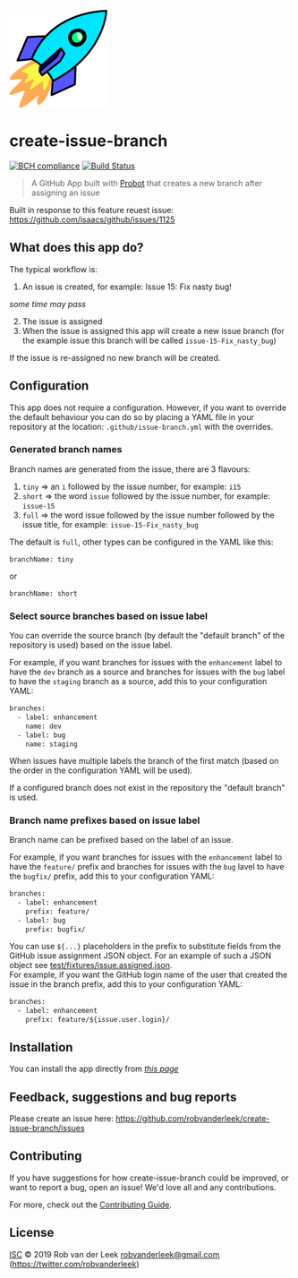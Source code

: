 ![Logo](static/logo.png)

# create-issue-branch

[![BCH compliance](https://bettercodehub.com/edge/badge/robvanderleek/create-issue-branch?branch=master)](https://bettercodehub.com/)
[![Build Status](https://travis-ci.com/robvanderleek/create-issue-branch.svg?branch=master)](https://travis-ci.com/robvanderleek/create-issue-branch)

> A GitHub App built with [Probot](https://github.com/probot/probot) that creates a new branch after assigning an issue

Built in response to this feature reuest issue:
https://github.com/isaacs/github/issues/1125

## What does this app do?

The typical workflow is:
 1. An issue is created, for example: Issue 15: Fix nasty bug!

 *some time may pass*

 2. The issue is assigned
 3. When the issue is assigned this app will create a new issue branch
    (for the example issue this branch will be called `issue-15-Fix_nasty_bug`)

If the issue is re-assigned no new branch will be created.


## Configuration

This app does not require a configuration. However, if you want to override 
the default behaviour you can do so by placing a YAML file in your repository 
at the location: `.github/issue-branch.yml` with the overrides.

### Generated branch names

Branch names are generated from the issue, there are 3 flavours:

 1. `tiny` => an `i` followed by the issue number, for example: `i15`
 2. `short` => the word `issue` followed by the issue number, for example:
    `issue-15`
 3. `full` => the word issue followed by the issue number followed by the
    issue title, for example: `issue-15-Fix_nasty_bug`
    
The default is `full`, other types can be configured in the YAML like this:

```
branchName: tiny
```

or

```
branchName: short
```

### Select source branches based on issue label

You can override the source branch (by default the "default branch" of the
repository is used) based on the issue label.

For example, if you want branches for issues with the `enhancement` label to
have the `dev` branch as a source and branches for issues with the `bug`
label to have the `staging` branch as a source, add this to your configuration
YAML:

```
branches:
  - label: enhancement
    name: dev
  - label: bug
    name: staging
```

When issues have multiple labels the branch of the first match (based on the 
order in the configuration YAML will be used).

If a configured branch does not exist in the repository the "default branch"
is used.

### Branch name prefixes based on issue label

Branch name can be prefixed based on the label of an issue.

For example, if you want branches for issues with the `enhancement` label to
have the `feature/` prefix and branches for issues with the `bug` lavel to 
have the `bugfix/` prefix, add this to your configuration YAML:

```
branches:
  - label: enhancement
    prefix: feature/
  - label: bug
    prefix: bugfix/
```

You can use `${...}` placeholders in the prefix to substitute fields from the
GitHub issue assignment JSON object. For an example of such a JSON object
see [test/fixtures/issue.assigned.json](test/fixtures/issue.assigned.json).  
For example, if you want the GitHub login name of the user that created
the issue in the branch prefix, add this to your configuration YAML:

```
branches:
  - label: enhancement
    prefix: feature/${issue.user.login}/
```

## Installation

You can install the app directly from [*this page*](https://github.com/apps/create-issue-branch)

## Feedback, suggestions and bug reports

Please create an issue here: https://github.com/robvanderleek/create-issue-branch/issues

## Contributing

If you have suggestions for how create-issue-branch could be improved, or want to report a bug, open an issue! We'd love all and any contributions.

For more, check out the [Contributing Guide](CONTRIBUTING.md).

## License

[ISC](LICENSE) © 2019 Rob van der Leek <robvanderleek@gmail.com> (https://twitter.com/robvanderleek)

